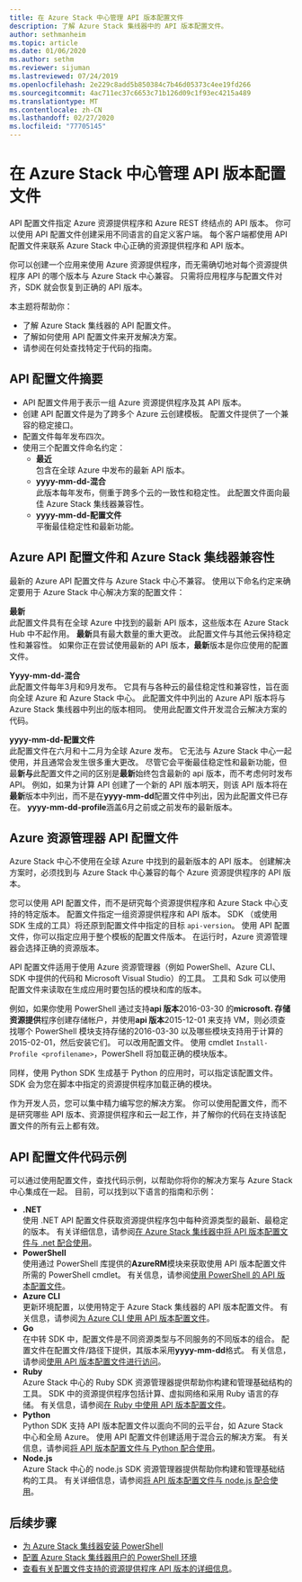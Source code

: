 ```yaml
---
title: 在 Azure Stack 中心管理 API 版本配置文件
description: 了解 Azure Stack 集线器中的 API 版本配置文件。
author: sethmanheim
ms.topic: article
ms.date: 01/06/2020
ms.author: sethm
ms.reviewer: sijuman
ms.lastreviewed: 07/24/2019
ms.openlocfilehash: 2e229c8add5b850384c7b46d05373c4ee19fd266
ms.sourcegitcommit: 4ac711ec37c6653c71b126d09c1f93ec4215a489
ms.translationtype: MT
ms.contentlocale: zh-CN
ms.lasthandoff: 02/27/2020
ms.locfileid: "77705145"
---
```

# <a name="manage-api-version-profiles-in-azure-stack-hub"></a>在 Azure Stack 中心管理 API 版本配置文件

API 配置文件指定 Azure 资源提供程序和 Azure REST 终结点的 API 版本。 你可以使用 API 配置文件创建采用不同语言的自定义客户端。 每个客户端都使用 API 配置文件来联系 Azure Stack 中心正确的资源提供程序和 API 版本。

你可以创建一个应用来使用 Azure 资源提供程序，而无需确切地对每个资源提供程序 API 的哪个版本与 Azure Stack 中心兼容。 只需将应用程序与配置文件对齐，SDK 就会恢复到正确的 API 版本。

本主题将帮助你：

- 了解 Azure Stack 集线器的 API 配置文件。
- 了解如何使用 API 配置文件来开发解决方案。
- 请参阅在何处查找特定于代码的指南。

## <a name="summary-of-api-profiles"></a>API 配置文件摘要

- API 配置文件用于表示一组 Azure 资源提供程序及其 API 版本。
- 创建 API 配置文件是为了跨多个 Azure 云创建模板。 配置文件提供了一个兼容的稳定接口。
- 配置文件每年发布四次。
- 使用三个配置文件命名约定：
  - **最近**  
        包含在全球 Azure 中发布的最新 API 版本。
  - **yyyy-mm-dd-混合**  
    此版本每年发布，侧重于跨多个云的一致性和稳定性。 此配置文件面向最佳 Azure Stack 集线器兼容性。
  - **yyyy-mm-dd-配置文件** <br>
    平衡最佳稳定性和最新功能。

## <a name="azure-api-profiles-and-azure-stack-hub-compatibility"></a>Azure API 配置文件和 Azure Stack 集线器兼容性

最新的 Azure API 配置文件与 Azure Stack 中心不兼容。 使用以下命名约定来确定要用于 Azure Stack 中心解决方案的配置文件：

**最新**  
此配置文件具有在全球 Azure 中找到的最新 API 版本，这些版本在 Azure Stack Hub 中不起作用。 **最新**具有最大数量的重大更改。 此配置文件与其他云保持稳定性和兼容性。 如果你正在尝试使用最新的 API 版本，**最新**版本是你应使用的配置文件。

**Yyyy-mm-dd-混合**  
此配置文件每年3月和9月发布。 它具有与各种云的最佳稳定性和兼容性，旨在面向全球 Azure 和 Azure Stack 中心。 此配置文件中列出的 Azure API 版本将与 Azure Stack 集线器中列出的版本相同。 使用此配置文件开发混合云解决方案的代码。

**yyyy-mm-dd-配置文件**  
此配置文件在六月和十二月为全球 Azure 发布。 它无法与 Azure Stack 中心一起使用，并且通常会发生很多重大更改。 尽管它会平衡最佳稳定性和最新功能，但最**新与**此配置文件之间的区别是**最新**始终包含最新的 api 版本，而不考虑何时发布 API。 例如，如果为计算 API 创建了一个新的 API 版本明天，则该 API 版本将在**最新**版本中列出，而不是在**yyyy-mm-dd**配置文件中列出，因为此配置文件已存在。 **yyyy-mm-dd-profile**涵盖6月之前或之前发布的最新版本。

## <a name="azure-resource-manager-api-profiles"></a>Azure 资源管理器 API 配置文件

Azure Stack 中心不使用在全球 Azure 中找到的最新版本的 API 版本。 创建解决方案时，必须找到与 Azure Stack 中心兼容的每个 Azure 资源提供程序的 API 版本。

您可以使用 API 配置文件，而不是研究每个资源提供程序和 Azure Stack 中心支持的特定版本。 配置文件指定一组资源提供程序和 API 版本。 SDK （或使用 SDK 生成的工具）将还原到配置文件中指定的目标 `api-version`。 使用 API 配置文件，你可以指定应用于整个模板的配置文件版本。 在运行时，Azure 资源管理器会选择正确的资源版本。

API 配置文件适用于使用 Azure 资源管理器（例如 PowerShell、Azure CLI、SDK 中提供的代码和 Microsoft Visual Studio）的工具。 工具和 Sdk 可以使用配置文件来读取在生成应用时要包括的模块和库的版本。

例如，如果你使用 PowerShell 通过支持**api 版本**2016-03-30 的**microsoft. 存储** **资源提供**程序创建存储帐户，并使用**api 版本**2015-12-01 来支持 VM，则必须查找哪个 PowerShell 模块支持存储的2016-03-30 以及哪些模块支持用于计算的2015-02-01，然后安装它们。 可以改用配置文件。 使用 cmdlet `Install-Profile <profilename>`，PowerShell 将加载正确的模块版本。

同样，使用 Python SDK 生成基于 Python 的应用时，可以指定该配置文件。 SDK 会为您在脚本中指定的资源提供程序加载正确的模块。

作为开发人员，您可以集中精力编写您的解决方案。 你可以使用配置文件，而不是研究哪些 API 版本、资源提供程序和云一起工作，并了解你的代码在支持该配置文件的所有云上都有效。

## <a name="api-profile-code-samples"></a>API 配置文件代码示例

可以通过使用配置文件，查找代码示例，以帮助你将你的解决方案与 Azure Stack 中心集成在一起。 目前，可以找到以下语言的指南和示例：

- **.NET** <br>
使用 .NET API 配置文件获取资源提供程序包中每种资源类型的最新、最稳定的版本。 有关详细信息，请参阅[在 Azure Stack 集线器中将 API 版本配置文件与 .net 配合使用](azure-stack-version-profiles-net.md)。
- **PowerShell**  
使用通过 PowerShell 库提供的**AzureRM**模块来获取使用 API 版本配置文件所需的 PowerShell cmdlet。 有关信息，请参阅[使用 PowerShell 的 API 版本配置文件](azure-stack-version-profiles-powershell.md)。
- **Azure CLI**  
更新环境配置，以使用特定于 Azure Stack 集线器的 API 版本配置文件。 有关信息，请参阅[为 Azure CLI 使用 API 版本配置文件](azure-stack-version-profiles-azurecli2.md)。
- **Go**  
在中转 SDK 中，配置文件是不同资源类型与不同服务的不同版本的组合。 配置文件在配置文件/路径下提供，其版本采用**yyyy-mm-dd**格式。 有关信息，请参阅[使用 API 版本配置文件进行访问](azure-stack-version-profiles-go.md)。
- **Ruby**  
Azure Stack 中心的 Ruby SDK 资源管理器提供帮助你构建和管理基础结构的工具。 SDK 中的资源提供程序包括计算、虚拟网络和采用 Ruby 语言的存储。 有关信息，请参阅[在 Ruby 中使用 API 版本配置文件](azure-stack-version-profiles-ruby.md)。
- **Python**  
Python SDK 支持 API 版本配置文件以面向不同的云平台，如 Azure Stack 中心和全局 Azure。 使用 API 配置文件创建适用于混合云的解决方案。 有关信息，请参阅[将 API 版本配置文件与 Python 配合使用](azure-stack-version-profiles-python.md)。
- **Node.js**  
Azure Stack 中心的 node.js SDK 资源管理器提供帮助你构建和管理基础结构的工具。 有关详细信息，请参阅[将 API 版本配置文件与 node.js 配合使用](azure-stack-version-profile-nodejs.md)。

## <a name="next-steps"></a>后续步骤

- [为 Azure Stack 集线器安装 PowerShell](../operator/azure-stack-powershell-install.md)
- [配置 Azure Stack 集线器用户的 PowerShell 环境](azure-stack-powershell-configure-user.md)
- [查看有关配置文件支持的资源提供程序 API 版本的详细信息](azure-stack-profiles-azure-resource-manager-versions.md)。
